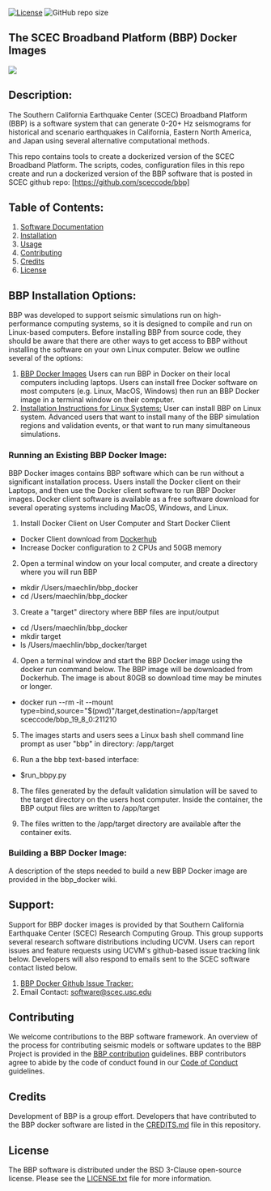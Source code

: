 [![License](https://img.shields.io/badge/License-BSD_3--Clause-blue.svg)](https://opensource.org/licenses/BSD-3-Clause)
![GitHub repo size](https://img.shields.io/github/repo-size/sceccode/bbp_docker)

## The SCEC Broadband Platform (BBP) Docker Images

<a href="http://www.scec.org/research"><img src="https://github.com/sceccode/bbp_docker/wiki/images/SRL_Cover_v8.png"></a>

## Description: 
The Southern California Earthquake Center (SCEC) Broadband Platform (BBP) is a software system that can generate 0-20+ Hz seismograms for historical and scenario earthquakes in California, Eastern North America, and Japan using several alternative computational methods.

This repo contains tools to create a dockerized version of the SCEC Broadband Platform. The scripts, codes, configuration files in this repo create and run a dockerized version of the BBP software that is posted in SCEC github repo: [https://github.com/sceccode/bbp]

## Table of Contents:
1. [Software Documentation](https://github.com/SCECcode/bbp_docker/wiki)
2. [Installation](#installation)
3. [Usage](#usage)
4. [Contributing](#contributing)
5. [Credits](#credit)
6. [License](#license)

## BBP Installation Options:
BBP was developed to support seismic simulations run on high-performance computing systems, so it is designed to compile and run on Linux-based computers. Before installing BBP from source code, they should be aware that there are other ways to get access to BBP without installing the software on your own Linux computer. Below we outline several of the options:
1. [BBP Docker Images](https://github.com/sceccode/bbp_docker) Users can run BBP in Docker on their local computers including laptops. Users can install free Docker software on most computers (e.g. Linux, MacOS, Windows) then run an BBP Docker image in a terminal window on their computer. 
2. [Installation Instructions for Linux Systems:](https://github.com/sceccode/ucvm/wiki) User can install BBP on Linux system. Advanced users that want to install many of the BBP simulation regions and validation events, or that want to run many simultaneous simulations. 

### Running an Existing BBP Docker Image:
BBP Docker images contains BBP software which can be run without a significant installation process. Users install the Docker client on their Laptops, and then use the Docker client software to run BBP Docker images. Docker client software is available as a free software download for several operating systems including MacOS, Windows, and Linux.

1. Install Docker Client on User Computer and Start Docker Client
- Docker Client download from [Dockerhub](https://hub.docker.com)
- Increase Docker configuration to 2 CPUs and 50GB memory

2. Open a terminal window on your local computer, and create a directory where you will run BBP
- mkdir /Users/maechlin/bbp_docker
- cd /Users/maechlin/bbp_docker

3. Create a "target" directory where BBP files are input/output
- cd /Users/maechlin/bbp_docker
- mkdir target
- ls /Users/maechlin/bbp_docker/target

4. Open a terminal window and start the BBP Docker image using the docker run command below. The BBP image will be downloaded from Dockerhub. The image is about 80GB so download time may be minutes or longer.
- docker run --rm -it --mount type=bind,source="$(pwd)"/target,destination=/app/target  sceccode/bbp_19_8_0:211210

5. The images starts and users sees a Linux bash shell command line prompt as user "bbp" in directory: /app/target
 
7. Run a the bbp text-based interface:
- $run_bbpy.py

8. The files generated by the default validation simulation will be saved to the target directory on the users host computer. Inside the container, the BBP output files are written to /app/target

9. The files written to the /app/target directory are available after the container exits.

### Building a BBP Docker Image:
A description of the steps needed to build a new BBP Docker image are provided in the bbp_docker wiki.

## Support:
Support for BBP docker images is provided by that Southern California Earthquake Center (SCEC) Research Computing Group. This group supports several research software distributions including UCVM. Users can report issues and feature requests using UCVM's github-based issue tracking link below. Developers will also respond to emails sent to the SCEC software contact listed below.
1. [BBP Docker Github Issue Tracker:](https://github.com/SCECcode/bbp_docker/issues)
2. Email Contact: software@scec.usc.edu

## Contributing
We welcome contributions to the BBP software framework. An overview of the process for contributing seismic models or software updates to the BBP Project is provided in the [BBP contribution](CONTRIBUTING.md) guidelines. BBP contributors agree to abide by the code of conduct found in our [Code of Conduct](CODE_OF_CONDUCT.md) guidelines.

## Credits
Development of BBP is a group effort. Developers that have contributed to the BBP docker software are listed in the [CREDITS.md](CREDITS.md) file in this repository.

## License
The BBP software is distributed under the BSD 3-Clause open-source license. Please see the [LICENSE.txt](LICENSE.txt) file for more information.
